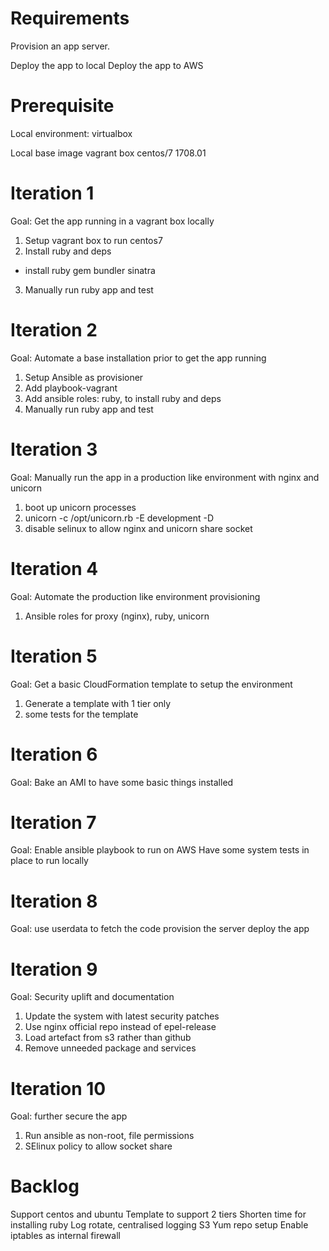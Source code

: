 # Requirements

Provision an app server.

Deploy the app to local
Deploy the app to AWS


# Prerequisite
Local environment: virtualbox

Local base image vagrant box centos/7 1708.01


# Iteration 1
Goal: Get the app running in a vagrant box locally
1. Setup vagrant box to run centos7
2. Install ruby and deps
  - install ruby gem bundler sinatra
3. Manually run ruby app and test


# Iteration 2
Goal: Automate a base installation prior to get the app running
1. Setup Ansible as provisioner
2. Add playbook-vagrant
3. Add ansible roles: ruby, to install ruby and deps
4. Manually run ruby app and test

# Iteration 3
Goal: Manually run the app in a production like environment with nginx and unicorn
1. boot up unicorn processes
2. unicorn -c /opt/unicorn.rb -E development -D
3. disable selinux to allow nginx and unicorn share socket


# Iteration 4
Goal: Automate the production like environment provisioning
1. Ansible roles for proxy (nginx), ruby, unicorn

# Iteration 5
Goal: Get a basic CloudFormation template to setup the environment
1. Generate a template with 1 tier only
2. some tests for the template

# Iteration 6
Goal: Bake an AMI to have some basic things installed


# Iteration 7
Goal: Enable ansible playbook to run on AWS
      Have some system tests in place to run locally

# Iteration 8
Goal: use userdata to fetch the code
      provision the server
      deploy the app

# Iteration 9
Goal: Security uplift and documentation
1. Update the system with latest security patches
2. Use nginx official repo instead of epel-release
3. Load artefact from s3 rather than github
4. Remove unneeded package and services

# Iteration 10
Goal: further secure the app
1. Run ansible as non-root, file permissions
2. SElinux policy to allow socket share

# Backlog  
Support centos and ubuntu
Template to support 2 tiers
Shorten time for installing ruby
Log rotate, centralised logging
S3 Yum repo setup
Enable iptables as internal firewall
